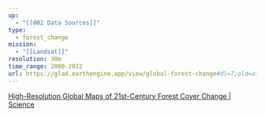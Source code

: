 ```yaml
---
up:
  - "[[002 Data Sources]]"
type:
  - forest_change
mission:
  - "[[Landsat]]"
resolution: 30m
time_range: 2000-2012
url: https://glad.earthengine.app/view/global-forest-change#dl=7;old=off;bl=off;lon=20;lat=10;zoom=3;
---
```

[High-Resolution Global Maps of 21st-Century Forest Cover Change | Science](https://www.science.org/doi/10.1126/science.1244693)

